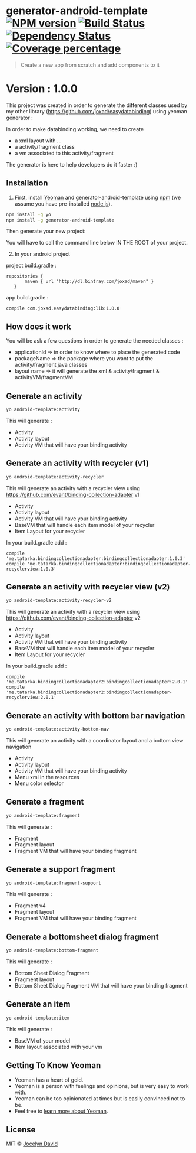 # generator-android-template [![NPM version][npm-image]][npm-url] [![Build Status][travis-image]][travis-url] [![Dependency Status][daviddm-image]][daviddm-url] [![Coverage percentage][coveralls-image]][coveralls-url]
> Create a new app from scratch and add components to it

# Version : 1.0.0

This project was created in order to generate the different classes used by my other library (https://github.com/joxad/easydatabinding)  using yeoman generator :


In order to make databinding working, we need to create
- a xml layout with <layout> <data></data> ... </layout>
- a activity/fragment class
- a vm associated to this activity/fragment

The generator is here to help developers do it faster :)


## Installation

1. First, install [Yeoman](http://yeoman.io) and generator-android-template using [npm](https://www.npmjs.com/) (we assume you have pre-installed [node.js](https://nodejs.org/)).

```bash
npm install -g yo
npm install -g generator-android-template
```

Then generate your new project:

You will have to call the command line below IN THE ROOT of your project.

2. In your android project


project build.gradle :

```
repositories {
       maven { url "http://dl.bintray.com/joxad/maven" }    
   }
```

app build.gradle :

```
compile com.joxad.easydatabinding:lib:1.0.0
```


## How does it work

You will be ask a few questions in order to generate the needed classes :
- applicationId => in order to know where to place the generated code
- packageName => the package where you want to put the activity/fragment java classes
- layout name => it will generate the xml & activity/fragment & activityVM/fragmentVM  

## Generate an activity

```bash
yo android-template:activity
```

This will generate :

- Activity
- Activity layout
- Activity VM that will have your binding activity


## Generate an activity with recycler (v1)


```bash
yo android-template:activity-recycler
```

This will generate an activity with a recycler view using https://github.com/evant/binding-collection-adapter v1

- Activity
- Activity layout
- Activity VM that will have your binding activity
- BaseVM that will handle each item model of your recycler
- Item Layout for your recycler

In your build.gradle add :
```
compile 'me.tatarka.bindingcollectionadapter:bindingcollectionadapter:1.0.3'
compile 'me.tatarka.bindingcollectionadapter:bindingcollectionadapter-recyclerview:1.0.3'
```

## Generate an activity with recycler view (v2)


```bash
yo android-template:activity-recycler-v2
```
This will generate an activity with a recycler view using https://github.com/evant/binding-collection-adapter v2

- Activity
- Activity layout
- Activity VM that will have your binding activity
- BaseVM that will handle each item model of your recycler
- Item Layout for your recycler

In your build.gradle add :
```
compile 'me.tatarka.bindingcollectionadapter2:bindingcollectionadapter:2.0.1'
compile 'me.tatarka.bindingcollectionadapter2:bindingcollectionadapter-recyclerview:2.0.1'
```

## Generate an activity with bottom bar navigation


```bash
yo android-template:activity-bottom-nav
```

This will generate an activity with a coordinator layout and a bottom view navigation

- Activity
- Activity layout
- Activity VM that will have your binding activity
- Menu xml in the resources
- Menu color selector


## Generate a fragment


```bash
yo android-template:fragment
```

This will generate :

- Fragment
- Fragment layout
- Fragment VM that will have your binding fragment

## Generate a support fragment


```bash
yo android-template:fragment-support
```


This will generate :

- Fragment v4
- Fragment layout
- Fragment VM that will have your binding fragment


## Generate a bottomsheet dialog fragment


```bash
yo android-template:bottom-fragment
```


This will generate :

- Bottom Sheet Dialog Fragment
- Fragment layout
- Bottom Sheet Dialog Fragment VM that will have your binding fragment


## Generate an item

```bash
yo android-template:item
```

This will generate :

- BaseVM of your model
- Item layout associated with your vm


## Getting To Know Yeoman

 * Yeoman has a heart of gold.
 * Yeoman is a person with feelings and opinions, but is very easy to work with.
 * Yeoman can be too opinionated at times but is easily convinced not to be.
 * Feel free to [learn more about Yeoman](http://yeoman.io/).

## License

MIT © [Jocelyn David](https://github.com/joxad/)


[npm-image]: https://badge.fury.io/js/generator-android-template.svg
[npm-url]: https://npmjs.org/package/generator-android-template
[travis-image]: https://travis-ci.org/joxad/generator-android-template.svg?branch=master
[travis-url]: https://travis-ci.org/joxad/generator-android-template
[daviddm-image]: https://david-dm.org/joxad/generator-android-template.svg?theme=shields.io
[daviddm-url]: https://david-dm.org/joxad/generator-android-template
[coveralls-image]: https://coveralls.io/repos/joxad/generator-android-template/badge.svg
[coveralls-url]: https://coveralls.io/r/joxad/generator-android-template
